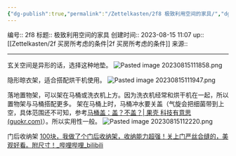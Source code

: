 ```yaml
---
{"dg-publish":true,"permalink":"/Zettelkasten/2f8 极致利用空间的家具/","dgPassFrontmatter":true}
---
```


编号:: 2f8
标题:: 极致利用空间的家具
创建时间:: 2023-08-15 11:07
up:: [[Zettelkasten/2f 买房所考虑的条件\|2f 买房所考虑的条件]]
来源:: 

---
玄关空间是异形的话，选择这种地垫。
![Pasted image 20230815111858.png](/img/user/attachment/Pasted%20image%2020230815111858.png)

隐形晾衣架，适合搭配烘干机使用。
![Pasted image 20230815111947.png](/img/user/attachment/Pasted%20image%2020230815111947.png)

落地置物架，可以架在马桶或洗衣机上方。因为洗衣机经常和烘干机在一起，所以置物架与马桶搭配更多。
架在马桶上时，马桶冲水要关盖（气旋会把细菌带到上空，具体范围还不可知，参考[马桶盖：盖？不盖？| 果壳 科技有意思 (guokr.com)](https://www.guokr.com/article/207236/)）。所以实用性一般。
![Pasted image 20230815112220.png](/img/user/attachment/Pasted%20image%2020230815112220.png)

门后收纳架
[100块，我做了个门后收纳架，收纳能力超强！关上门严丝合缝的，美观好看。附尺寸！_哔哩哔哩_bilibili](https://www.bilibili.com/video/BV1vN411N7Jm/?spm_id_from=333.999.0.0&vd_source=bcf798ace50733030b9c7e1fb6a3a349)